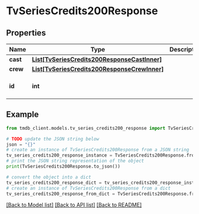 # TvSeriesCredits200Response


## Properties

Name | Type | Description | Notes
------------ | ------------- | ------------- | -------------
**cast** | [**List[TvSeriesCredits200ResponseCastInner]**](TvSeriesCredits200ResponseCastInner.md) |  | [optional] 
**crew** | [**List[TvSeriesCredits200ResponseCrewInner]**](TvSeriesCredits200ResponseCrewInner.md) |  | [optional] 
**id** | **int** |  | [optional] [default to 0]

## Example

```python
from tmdb_client.models.tv_series_credits200_response import TvSeriesCredits200Response

# TODO update the JSON string below
json = "{}"
# create an instance of TvSeriesCredits200Response from a JSON string
tv_series_credits200_response_instance = TvSeriesCredits200Response.from_json(json)
# print the JSON string representation of the object
print(TvSeriesCredits200Response.to_json())

# convert the object into a dict
tv_series_credits200_response_dict = tv_series_credits200_response_instance.to_dict()
# create an instance of TvSeriesCredits200Response from a dict
tv_series_credits200_response_from_dict = TvSeriesCredits200Response.from_dict(tv_series_credits200_response_dict)
```
[[Back to Model list]](../README.md#documentation-for-models) [[Back to API list]](../README.md#documentation-for-api-endpoints) [[Back to README]](../README.md)


